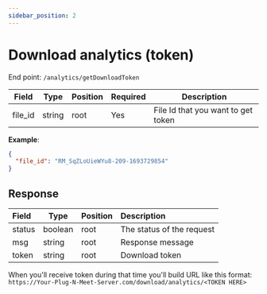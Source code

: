```yaml
---
sidebar_position: 2
---
```


# Download analytics (token)

End point: `/analytics/getDownloadToken`

| Field     | Type   | Position | Required | Description                             |
| --------- | ------ | -------- | :------- | --------------------------------------- |
| file_id | string | root     | Yes      | File Id that you want to get token |

**Example**:

```json
{
  "file_id": "RM_SqZLoUieWYu8-209-1693729854"
}
```

## Response

| Field  | Type    | Position | Description               |
| :----- | ------- | -------- | :------------------------ |
| status | boolean | root     | The status of the request |
| msg    | string  | root     | Response message          |
| token  | string  | root     | Download token            |

When you'll receive token during that time you'll build URL like this format:
`https://Your-Plug-N-Meet-Server.com/download/analytics/<TOKEN HERE>`
